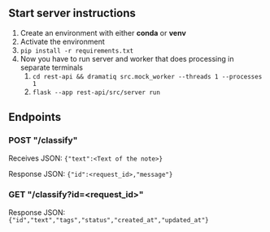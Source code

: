 ## Start server instructions

1. Create an environment with either **conda** or **venv**
2. Activate the environment
3. `pip install -r requirements.txt`
4. Now you have to run server and worker that does processing in separate terminals
    1. `cd rest-api && dramatiq src.mock_worker --threads 1 --processes 1`
    2. `flask --app rest-api/src/server run`
## Endpoints

### POST "/classify"

Receives JSON: `{"text":<Text of the note>}`

Response JSON: `{"id":<request_id>,"message"}`

### GET "/classify?id=<request_id>"

Response JSON: `{"id","text","tags","status","created_at","updated_at"}`
